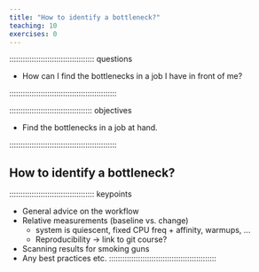 ```yaml
---
title: "How to identify a bottleneck?"
teaching: 10
exercises: 0
---
```


:::::::::::::::::::::::::::::::::::::: questions 

- How can I find the bottlenecks in a job I have in front of me?

::::::::::::::::::::::::::::::::::::::::::::::::

::::::::::::::::::::::::::::::::::::: objectives

- Find the bottlenecks in a job at hand.

::::::::::::::::::::::::::::::::::::::::::::::::

## How to identify a bottleneck?

<!-- EPISODE CONTENT HERE -->

:::::::::::::::::::::::::::::::::::::: keypoints
- General advice on the workflow 
- Relative measurements (baseline vs. change)
   - system is quiescent, fixed CPU freq + affinity, warmups, ...
   - Reproducibility -> link to git course?
- Scanning results for smoking guns
- Any best practices etc.
::::::::::::::::::::::::::::::::::::::::::::::::
